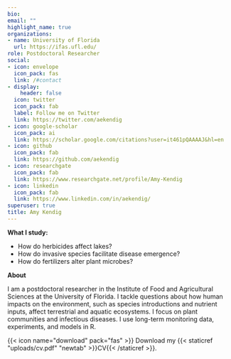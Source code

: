 ```yaml
---
bio:
email: ""
highlight_name: true
organizations:
- name: University of Florida
  url: https://ifas.ufl.edu/
role: Postdoctoral Researcher
social:
- icon: envelope
  icon_pack: fas
  link: /#contact
- display:
    header: false
  icon: twitter
  icon_pack: fab
  label: Follow me on Twitter
  link: https://twitter.com/aekendig
- icon: google-scholar
  icon_pack: ai
  link: https://scholar.google.com/citations?user=it461pQAAAAJ&hl=en
- icon: github
  icon_pack: fab
  link: https://github.com/aekendig
- icon: researchgate
  icon_pack: fab
  link: https://www.researchgate.net/profile/Amy-Kendig
- icon: linkedin
  icon_pack: fab
  link: https://www.linkedin.com/in/aekendig/
superuser: true
title: Amy Kendig
---
```

**What I study:**
- How do herbicides affect lakes?
- How do invasive species facilitate disease emergence?
- How do fertilizers alter plant microbes?

**About**

I am a postdoctoral researcher in the Institute of Food and Agricultural Sciences at the University of Florida. I tackle questions about how human impacts on the environment, such as species introductions and nutrient inputs, affect terrestrial and aquatic ecosystems. I focus on plant communities and infectious diseases. I use long-term monitoring data, experiments, and models in R.

{{< icon name="download" pack="fas" >}} Download my {{< staticref "uploads/cv.pdf" "newtab" >}}CV{{< /staticref >}}.
